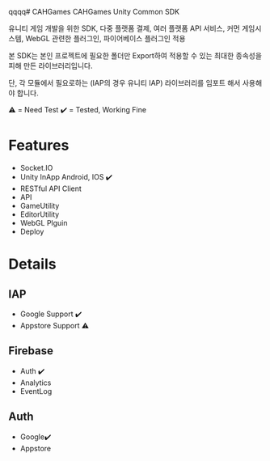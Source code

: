 qqqq# CAHGames
 CAHGames Unity Common SDK
 
 유니티 게임 개발을 위한 SDK, 다중 플랫폼 결제, 여러 플랫폼 API 서비스, 커먼 게임시스템, WebGL 관련한 플러그인, 파이어베이스 플러그인 적용
 
 본 SDK는 본인 프로젝트에 필요한 폴더만 Export하여 적용할 수 있는 최대한 종속성을 피해 만든 라이브러리입니다.  
 
 단, 각 모듈에서 필요로하는 (IAP의 경우 유니티 IAP) 라이브러리를 임포트 해서 사용해야 합니다.
 
 

 ⚠️ = Need Test
 ✔️ = Tested, Working Fine


 # Features
 
 - Socket.IO
 - Unity InApp Android, IOS ✔️  
 - RESTful API Client 
 - API 
 - GameUtility
 - EditorUtility
 - WebGL Plguin
 - Deploy
 
 # Details
 
 ## IAP
  - Google Support ✔️  
  - Appstore Support ⚠️
 

 ## Firebase
  - Auth ✔️ 
  - Analytics
  - EventLog

 ## Auth
 - Google✔️ 
 - Appstore 
